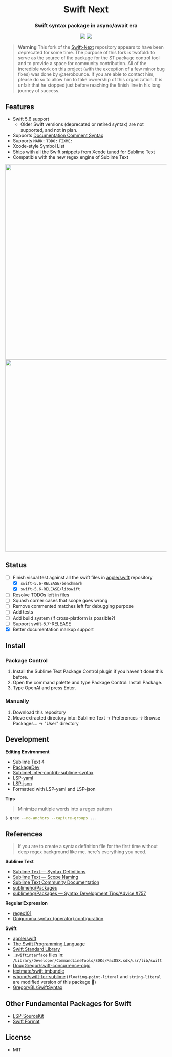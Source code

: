 
<h1 align="center">Swift Next</h1>
<h3 align="center">Swift syntax package in async/await era</h3>

<p align="center">
    <img src="https://img.shields.io/badge/Swift%20-5.6+-orange.svg"></img>
    <img src="https://img.shields.io/badge/Sublime%20Text-4+-green.svg"></img>
</p>

> **Warning**
> This fork of the [Swift-Next](https://github.com/aerobounce/Swift-Next) repository appears to have been deprecated for some time. The purpose of this fork is twofold: to serve as the source of the package for the ST package control tool and to provide a space for community contribution. All of the incredible work on this project (with the exception of a few minor bug fixes) was done by @aerobounce. If you are able to contact him, please do so to allow him to take ownership of this organization. It is unfair that he stopped just before reaching the finish line in his long journey of success.

## Features

- Swift 5.6 support
    - Older Swift versions (deprecated or retired syntax) are not supported, and not in plan.
- Supports [Documentation Comment Syntax](https://github.com/apple/swift/blob/main/docs/DocumentationComments.md)
- Supports `MARK:` `TODO:` `FIXME:`
- Xcode-style Symbol List
- Ships with all the Swift snippets from Xcode tuned for Sublime Text
- Compatible with the new regex engine of Sublime Text

<img width="610" src="https://user-images.githubusercontent.com/10491362/174356891-ca7d6254-3a94-4a66-a65e-9a6ce261d0e4.png">
<img width="600" src="https://user-images.githubusercontent.com/10491362/174356902-3461b350-bfed-41fa-89e1-7a5d58a29362.png">

## Status

- [ ] Finish visual test against all the swift files in [apple/swift](https://github.com/apple/swift) repository
    - [x] `swift-5.6-RELEASE/benchmark`
    - [x] `swift-5.6-RELEASE/libswift`
- [ ] Resolve TODOs left in files
- [ ] Squash corner cases that scope goes wrong
- [ ] Remove commented matches left for debugging purpose
- [ ] Add tests
- [ ] Add build system (if cross-platform is possible?)
- [ ] Support swift-5.7-RELEASE
- [x] Better documentation markup support

## Install

### Package Control

1. Install the Sublime Text Package Control plugin if you haven't done this before.
2. Open the command palette and type Package Control: Install Package.
3. Type OpenAI and press Enter.

### Manually

1. Download this repository
2. Move extracted directory into: Sublime Text → Preferences → Browse Packages... → "User" directory

## Development

**Editing Environment**

- Sublime Text 4
- [PackageDev](https://github.com/SublimeText/PackageDev)
- [SublimeLinter-contrib-sublime-syntax](https://github.com/FichteFoll/SublimeLinter-contrib-sublime-syntax)
- [LSP-yaml](https://github.com/sublimelsp/LSP-yaml)
- [LSP-json](https://github.com/sublimelsp/LSP-json)
- Formatted with LSP-yaml and LSP-json

**Tips**

> Minimize multiple words into a regex pattern

```sh
$ grex --no-anchors --capture-groups ...
```

## References

> If you are to create a syntax definition file for the first time without deep regex background like me, here's everything you need.

**Sublime Text**

- [Sublime Text — Syntax Definitions](https://www.sublimetext.com/docs/syntax.html)
- [Sublime Text — Scope Naming](https://www.sublimetext.com/docs/scope_naming.html)
- [Sublime Text Community Documentation](https://docs.sublimetext.io/)
- [sublimehq/Packages](https://github.com/sublimehq/Packages)
- [sublimehq/Packages — Syntax Development Tips/Advice #757](https://github.com/sublimehq/Packages/issues/757)

**Regular Expression**

- [regex101](https://regex101.com/)
- [Oniguruma syntax (operator) configuration](https://github.com/kkos/oniguruma/blob/master/doc/SYNTAX.md)

**Swift**

- [apple/swift](https://github.com/apple/swift)
- [The Swift Programming Language](https://docs.swift.org/swift-book/ReferenceManual/zzSummaryOfTheGrammar.html)
- [Swift Standard Library](https://developer.apple.com/documentation/swift/swift_standard_library)
- `.swiftinterface` files in: `/Library/Developer/CommandLineTools/SDKs/MacOSX.sdk/usr/lib/swift`
- [DougGregor/swift-concurrency-objc](https://github.com/DougGregor/swift-concurrency-objc)
- [textmate/swift.tmbundle](https://github.com/textmate/swift.tmbundle)
- [wbond/swift-for-sublime](https://github.com/wbond/swift-for-sublime) (`floating-point-literal` and `string-literal` are modified version of this package 🙏)
- [GregoryBL/SwiftSyntax](https://github.com/GregoryBL/SwiftSyntax)

## Other Fundamental Packages for Swift

- [LSP-SourceKit](https://github.com/sublimelsp/LSP-SourceKit)
- [Swift Format](https://github.com/aerobounce/Sublime-Swift-Format)

## License

- MIT
